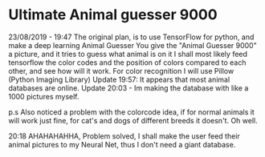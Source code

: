 # Ultimate Animal guesser 9000
23/08/2019 - 19:47
The original plan, is to use TensorFlow for python, and make a deep learning Animal Guesser
You give the "Animal Guesser 9000" a picture, and it tries to guess what animal is on it
I shall most likely feed tensorflow the color codes and the position of colors compared to each other, and see how will it work.
For color recognition I will use Pillow (Python Imaging Library)
Update 19:57: It appears that most animal databases are online.
  Update 20:03 - Im making the database with like a 1000 pictures myself.
  
p.s 
Also noticed a problem with the colorcode idea, if for normal animals it will work just fine, for cat's and dogs of different breeds it doesn't. Oh well.

20:18
AHAHAHAHHA, Problem solved, I shall make the user feed their animal pictures to my Neural Net, thus I don't need a giant database.
